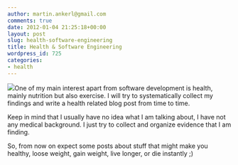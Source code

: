 ```yaml
---
author: martin.ankerl@gmail.com
comments: true
date: 2012-01-04 21:25:18+00:00
layout: post
slug: health-software-engineering
title: Health & Software Engineering
wordpress_id: 725
categories:
- health
---
```


[![](http://martin.ankerl.com/wp-content/uploads/2012/01/leekspin.gif)](http://martin.ankerl.com/wp-content/uploads/2012/01/leekspin.gif)One of my main interest apart from software development is health, mainly nutrition but also exercise. I will try to systematically collect my findings and write a health related blog post from time to time.

Keep in mind that I usually have no idea what I am talking about, I have not any medical background. I just try to collect and organize evidence that I am finding.

So, from now on expect some posts about stuff that might make you healthy, loose weight, gain weight, live longer, or die instantly ;)
